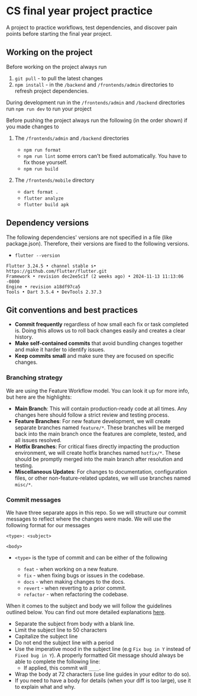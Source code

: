 # CS final year project practice

A project to practice workflows, test dependencies, and discover pain points before starting the final year project.

## Working on the project

Before working on the project always run

1. `git pull` - to pull the latest changes
2. `npm install` - in the `/backend` and `/frontends/admin` directories to refresh project dependencies.

During development run in the `/frontends/admin` and `/backend` directories run `npm run dev` to run your project

Before pushing the project always run the following (in the order shown) if you made changes to

1. The `/frontends/admin` and `/backend` directories

   - `npm run format`
   - `npm run lint` some errors can't be fixed automatically. You have to fix those yourself.
   - `npm run build`

2. The `/frontends/mobile` directory

   - `dart format .`
   - `flutter analyze`
   - `flutter build apk`

## Dependency versions

The following dependencies' versions are not specified in a file (like package.json). Therefore, their versions are fixed to the following versions.

- `flutter --version`

```text
Flutter 3.24.5 • channel stable s• https://github.com/flutter/flutter.git
Framework • revision dec2ee5c1f (2 weeks ago) • 2024-11-13 11:13:06 -0800
Engine • revision a18df97ca5
Tools • Dart 3.5.4 • DevTools 2.37.3
```

## Git conventions and best practices

- **Commit frequently** regardless of how small each fix or task completed is. Doing this allows us to roll back changes easily and creates a clear history.
- **Make self-contained commits** that avoid bundling changes together and make it harder to identify issues.
- **Keep commits small** and make sure they are focused on specific changes.

### Branching strategy

We are using the Feature Workflow model. You can look it up for more info, but here are the highlights:

- **Main Branch**: This will contain production-ready code at all times. Any changes here should follow a strict review and testing process.
- **Feature Branches**: For new feature development, we will create separate branches named `feature/*`. These branches will be merged back into the main branch once the features are complete, tested, and all issues resolved.
- **Hotfix Branches**: For critical fixes directly impacting the production environment, we will create hotfix branches named `hotfix/*`. These should be promptly merged into the main branch after resolution and testing.
- **Miscellaneous Updates**: For changes to documentation, configuration files, or other non-feature-related updates, we will use branches named `misc/*`.

### Commit messages

We have three separate apps in this repo. So we will structure our commit messages to reflect where the changes were made. We will use the following format for our messages

```text
<type>: <subject>

<body>
```

- `<type>` is the type of commit and can be either of the following

  - `feat` - when working on a new feature.
  - `fix` - when fixing bugs or issues in the codebase.
  - `docs` - when making changes to the docs.
  - `revert` - when reverting to a prior commit.
  - `refactor` - when refactoring the codebase.

When it comes to the subject and body we will follow the guidelines outlined below. You can find out more detailed explanations [here](https://cbea.ms/git-commit/).

- Separate the subject from body with a blank line.
- Limit the subject line to 50 characters
- Capitalize the subject line
- Do not end the subject line with a period
- Use the imperative mood in the subject line (e.g `Fix bug in Y` instead of `Fixed bug in Y`). A properly formatted Git message should always be able to complete the following line:
  - If applied, this commit will `____`.
- Wrap the body at 72 characters (use line guides in your editor to do so).
- If you need to have a body for details (when your diff is too large), use it to explain what and why.

